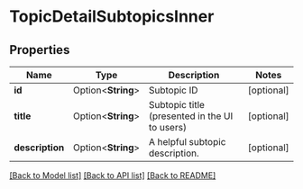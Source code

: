 # TopicDetailSubtopicsInner

## Properties

Name | Type | Description | Notes
------------ | ------------- | ------------- | -------------
**id** | Option<**String**> | Subtopic ID | [optional]
**title** | Option<**String**> | Subtopic title (presented in the UI to users) | [optional]
**description** | Option<**String**> | A helpful subtopic description. | [optional]

[[Back to Model list]](../README.md#documentation-for-models) [[Back to API list]](../README.md#documentation-for-api-endpoints) [[Back to README]](../README.md)


